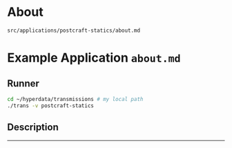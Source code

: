 # About 

`src/applications/postcraft-statics/about.md`

# Example Application `about.md`

## Runner

```sh
cd ~/hyperdata/transmissions # my local path
./trans -v postcraft-statics
```

## Description

---

